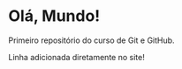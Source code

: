 # Olá, Mundo!
 Primeiro repositório do curso de Git e GitHub.

 Linha adicionada diretamente no site!

